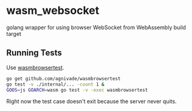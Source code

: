 # wasm_websocket 
golang wrapper for using browser WebSocket from WebAssembly build target


## Running Tests

Use [wasmbrowsertest](https://github.com/agnivade/wasmbrowsertest).
```bash
go get github.com/agnivade/wasmbrowsertest
go test -v ./internal/... -count 1 &
GOOS=js GOARCH=wasm go test -v -exec wasmbrowsertest
```
Right now the test case doesn't exit because the server never quits.